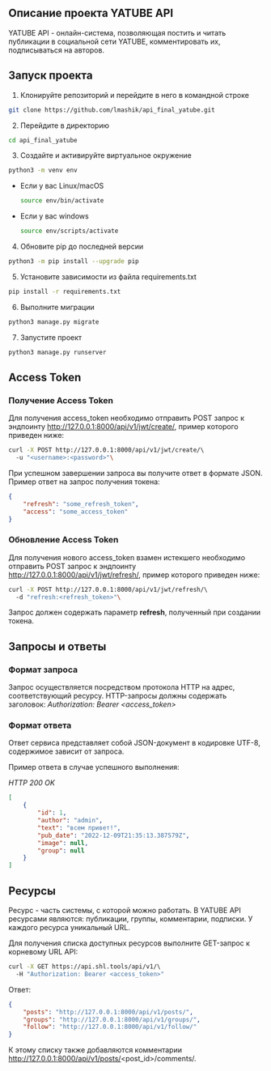 ## Описание проекта YATUBE API

YATUBE API - онлайн-система, позволяющая постить и читать публикации в социальной сети YATUBE, комментировать их, подписываться на авторов. 


## Запуск проекта

1. Клонируйте репозиторий и перейдите в него в командной строке
```bash
git clone https://github.com/lmashik/api_final_yatube.git
```

2. Перейдите в директорию
```bash
cd api_final_yatube
```

3. Cоздайте и активируйте виртуальное окружение
```bash
python3 -m venv env
```

* Если у вас Linux/macOS

    ```bash
    source env/bin/activate
    ```

* Если у вас windows

    ```bash
    source env/scripts/activate
    ```

4. Обновите pip до последней версии
```bash
python3 -m pip install --upgrade pip
```

5. Установите зависимости из файла requirements.txt
```bash
pip install -r requirements.txt
```

6. Выполните миграции
```bash
python3 manage.py migrate
```

7. Запустите проект
```bash
python3 manage.py runserver
```


## Access Token

### Получение Access Token

Для получения access_token необходимо отправить POST запрос к эндпоинту 
http://127.0.0.1:8000/api/v1/jwt/create/, пример которого 
приведен ниже:

```bash
curl -X POST http://127.0.0.1:8000/api/v1/jwt/create/\ 
  -u "<username>:<password>"\
```

При успешном завершении запроса вы получите ответ в формате JSON. 
Пример ответ на запрос получения токена:

```json
{
    "refresh": "some_refresh_token",
    "access": "some_access_token"
}
```

### Обновление Access Token

Для получения нового access_token взамен истекшего необходимо отправить 
POST запрос к эндпоинту http://127.0.0.1:8000/api/v1/jwt/refresh/,
пример которого приведен ниже:

```bash
curl -X POST http://127.0.0.1:8000/api/v1/jwt/refresh/\ 
  -d "refresh:<refresh_token>"\
```

Запрос должен содержать параметр **refresh**, полученный при создании 
токена.


## Запросы и ответы

### Формат запроса

Запрос осуществляется посредством протокола HTTP на адрес, соответствующий 
ресурсу. HTTP-запросы должны содержать заголовок:
_Authorization: Bearer <access_token>_

### Формат ответа

Ответ сервиса представляет собой JSON-документ в кодировке UTF-8, 
содержимое зависит от запроса.

Пример ответа в случае успешного выполнения:

_HTTP 200 OK_
```json
[
    {
        "id": 1,
        "author": "admin",
        "text": "всем привет!",
        "pub_date": "2022-12-09T21:35:13.387579Z",
        "image": null,
        "group": null
    }
]
```


## Ресурсы

Ресурс - часть системы, с которой можно работать. В YATUBE API 
ресурсами являются: публикации, группы, комментарии, подписки.
У каждого ресурса уникальный URL.

Для получения списка доступных ресурсов выполните GET-запрос 
к корневому URL API:

```bash
curl -X GET https://api.shl.tools/api/v1/\ 
  -H "Authorization: Bearer <access_token>"
```

Ответ:
```json
{
    "posts": "http://127.0.0.1:8000/api/v1/posts/",
    "groups": "http://127.0.0.1:8000/api/v1/groups/",
    "follow": "http://127.0.0.1:8000/api/v1/follow/"
}
```

К этому списку также добавляются комментарии 
http://127.0.0.1:8000/api/v1/posts/<post_id>/comments/.

